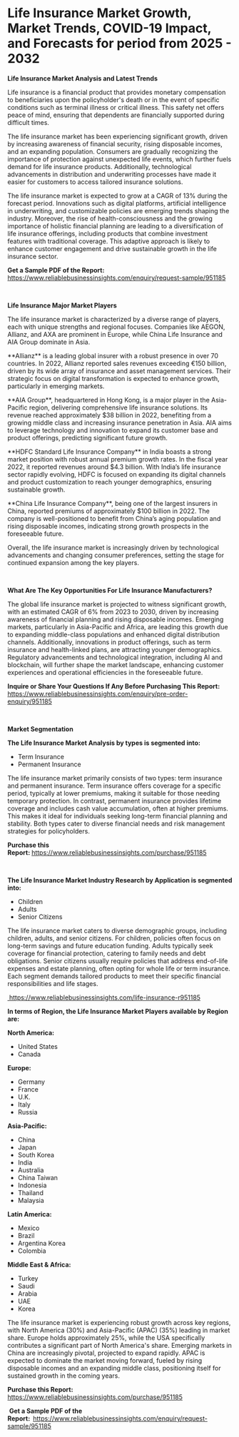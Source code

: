 <p><h1>Life Insurance Market Growth, Market Trends, COVID-19 Impact, and Forecasts for period from 2025 - 2032</h1></p><p><strong>Life Insurance Market Analysis and Latest Trends</strong></p>
<p><p>Life insurance is a financial product that provides monetary compensation to beneficiaries upon the policyholder's death or in the event of specific conditions such as terminal illness or critical illness. This safety net offers peace of mind, ensuring that dependents are financially supported during difficult times.</p><p>The life insurance market has been experiencing significant growth, driven by increasing awareness of financial security, rising disposable incomes, and an expanding population. Consumers are gradually recognizing the importance of protection against unexpected life events, which further fuels demand for life insurance products. Additionally, technological advancements in distribution and underwriting processes have made it easier for customers to access tailored insurance solutions.</p><p>The life insurance market is expected to grow at a CAGR of 13% during the forecast period. Innovations such as digital platforms, artificial intelligence in underwriting, and customizable policies are emerging trends shaping the industry. Moreover, the rise of health-consciousness and the growing importance of holistic financial planning are leading to a diversification of life insurance offerings, including products that combine investment features with traditional coverage. This adaptive approach is likely to enhance customer engagement and drive sustainable growth in the life insurance sector.</p></p>
<p><strong>Get a Sample PDF of the Report:&nbsp;</strong> <a href="https://www.reliablebusinessinsights.com/enquiry/request-sample/951185?utm_campaign=2843&utm_medium=2&utm_source=Github&utm_content=ia&utm_term=17042025&utm_id=life-insurance">https://www.reliablebusinessinsights.com/enquiry/request-sample/951185</a></p>
<p>&nbsp;</p>
<p><strong>Life Insurance Major Market Players</strong></p>
<p><p>The life insurance market is characterized by a diverse range of players, each with unique strengths and regional focuses. Companies like AEGON, Allianz, and AXA are prominent in Europe, while China Life Insurance and AIA Group dominate in Asia.</p><p>**Allianz** is a leading global insurer with a robust presence in over 70 countries. In 2022, Allianz reported sales revenues exceeding €150 billion, driven by its wide array of insurance and asset management services. Their strategic focus on digital transformation is expected to enhance growth, particularly in emerging markets.</p><p>**AIA Group**, headquartered in Hong Kong, is a major player in the Asia-Pacific region, delivering comprehensive life insurance solutions. Its revenue reached approximately $38 billion in 2022, benefiting from a growing middle class and increasing insurance penetration in Asia. AIA aims to leverage technology and innovation to expand its customer base and product offerings, predicting significant future growth.</p><p>**HDFC Standard Life Insurance Company** in India boasts a strong market position with robust annual premium growth rates. In the fiscal year 2022, it reported revenues around $4.3 billion. With India’s life insurance sector rapidly evolving, HDFC is focused on expanding its digital channels and product customization to reach younger demographics, ensuring sustainable growth.</p><p>**China Life Insurance Company**, being one of the largest insurers in China, reported premiums of approximately $100 billion in 2022. The company is well-positioned to benefit from China’s aging population and rising disposable incomes, indicating strong growth prospects in the foreseeable future.</p><p>Overall, the life insurance market is increasingly driven by technological advancements and changing consumer preferences, setting the stage for continued expansion among the key players.</p></p>
<p>&nbsp;</p>
<p><strong>What Are The Key Opportunities For Life Insurance Manufacturers?</strong></p>
<p><p>The global life insurance market is projected to witness significant growth, with an estimated CAGR of 6% from 2023 to 2030, driven by increasing awareness of financial planning and rising disposable incomes. Emerging markets, particularly in Asia-Pacific and Africa, are leading this growth due to expanding middle-class populations and enhanced digital distribution channels. Additionally, innovations in product offerings, such as term insurance and health-linked plans, are attracting younger demographics. Regulatory advancements and technological integration, including AI and blockchain, will further shape the market landscape, enhancing customer experiences and operational efficiencies in the foreseeable future.</p></p>
<p><strong>Inquire or Share Your Questions If Any Before Purchasing This Report:</strong> <a href="https://www.reliablebusinessinsights.com/enquiry/pre-order-enquiry/951185?utm_campaign=2843&utm_medium=2&utm_source=Github&utm_content=ia&utm_term=17042025&utm_id=life-insurance">https://www.reliablebusinessinsights.com/enquiry/pre-order-enquiry/951185</a></p>
<p>&nbsp;</p>
<p><strong>Market Segmentation</strong></p>
<p><strong>The Life Insurance Market Analysis by types is segmented into:</strong></p>
<p><ul><li>Term Insurance</li><li>Permanent Insurance</li></ul></p>
<p><p>The life insurance market primarily consists of two types: term insurance and permanent insurance. Term insurance offers coverage for a specific period, typically at lower premiums, making it suitable for those needing temporary protection. In contrast, permanent insurance provides lifetime coverage and includes cash value accumulation, often at higher premiums. This makes it ideal for individuals seeking long-term financial planning and stability. Both types cater to diverse financial needs and risk management strategies for policyholders.</p></p>
<p><strong>Purchase this Report:&nbsp;</strong><a href="https://www.reliablebusinessinsights.com/purchase/951185?utm_campaign=2843&utm_medium=2&utm_source=Github&utm_content=ia&utm_term=17042025&utm_id=life-insurance">https://www.reliablebusinessinsights.com/purchase/951185</a></p>
<p>&nbsp;</p>
<p><strong>The Life Insurance Market Industry Research by Application is segmented into:</strong></p>
<p><ul><li>Children</li><li>Adults</li><li>Senior Citizens</li></ul></p>
<p><p>The life insurance market caters to diverse demographic groups, including children, adults, and senior citizens. For children, policies often focus on long-term savings and future education funding. Adults typically seek coverage for financial protection, catering to family needs and debt obligations. Senior citizens usually require policies that address end-of-life expenses and estate planning, often opting for whole life or term insurance. Each segment demands tailored products to meet their specific financial responsibilities and life stages.</p></p>
<p><a href="https://www.reliablebusinessinsights.com/life-insurance-r951185?utm_campaign=2843&utm_medium=2&utm_source=Github&utm_content=ia&utm_term=17042025&utm_id=life-insurance">&nbsp;https://www.reliablebusinessinsights.com/life-insurance-r951185</a></p>
<p><strong>In terms of Region, the Life Insurance Market Players available by Region are:</strong></p>
<p>
    <p> <strong> North America: </strong>
        <ul>
            <li>United States</li>
            <li>Canada</li>
        </ul>
        </p> 
    <p> <strong> Europe: </strong>
        <ul>
            <li>Germany</li>
            <li>France</li>
            <li>U.K.</li>
            <li>Italy</li>
            <li>Russia</li>
        </ul>
        </p> 
    <p> <strong> Asia-Pacific: </strong>
        <ul>
            <li>China</li>
            <li>Japan</li>
            <li>South Korea</li>
            <li>India</li>
            <li>Australia</li>
            <li>China Taiwan</li>
            <li>Indonesia</li>
            <li>Thailand</li>
            <li>Malaysia</li>
        </ul>
        </p> 
    <p> <strong> Latin America: </strong>
        <ul>
            <li>Mexico</li>
            <li>Brazil</li>
            <li>Argentina Korea</li>
            <li>Colombia</li>
        </ul>
        </p> 
    <p> <strong> Middle East & Africa: </strong>
        <ul>
            <li>Turkey</li>
            <li>Saudi</li>
            <li>Arabia</li>
            <li>UAE</li>
            <li>Korea</li>
        </ul>
    </p>
    </p>
<p><p>The life insurance market is experiencing robust growth across key regions, with North America (30%) and Asia-Pacific (APAC) (35%) leading in market share. Europe holds approximately 25%, while the USA specifically contributes a significant part of North America's share. Emerging markets in China are increasingly pivotal, projected to expand rapidly. APAC is expected to dominate the market moving forward, fueled by rising disposable incomes and an expanding middle class, positioning itself for sustained growth in the coming years.</p></p>
<p><strong>Purchase this Report: </strong><a href="https://www.reliablebusinessinsights.com/purchase/951185?utm_campaign=2843&utm_medium=2&utm_source=Github&utm_content=ia&utm_term=17042025&utm_id=life-insurance">https://www.reliablebusinessinsights.com/purchase/951185</a></p>
<p>&nbsp;<strong>Get a Sample PDF of the Report:&nbsp;&nbsp;</strong><a href="https://www.reliablebusinessinsights.com/enquiry/request-sample/951185?utm_campaign=2843&utm_medium=2&utm_source=Github&utm_content=ia&utm_term=17042025&utm_id=life-insurance">https://www.reliablebusinessinsights.com/enquiry/request-sample/951185</a></p>
<p><strong></strong></p>
<p><p></p><p></p><p></p></p>